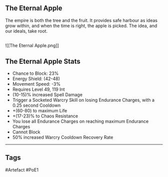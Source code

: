 ## The Eternal Apple
The empire is both the tree and the fruit.
It provides safe harbour as ideas grow within, and when the time is right, the apple is picked.
The idea, and our ideals, take root.
##
![[The Eternal Apple.png]]
## The Eternal Apple Stats
- Chance to Block: 23%
- Energy Shield: (42-48)
- Movement Speed: -3%
- Requires Level 49, 119 Int
- (10-15)% increased Spell Damage
- Trigger a Socketed Warcry Skill on losing Endurance Charges, with a 0.25 second Cooldown
- +(60-80) to maximum Life
- +(17-23)% to Chaos Resistance
- You lose all Endurance Charges on reaching maximum Endurance Charges
- Cannot Block
- 50% increased Warcry Cooldown Recovery Rate


---
## Tags
#Artefact
#PoE1